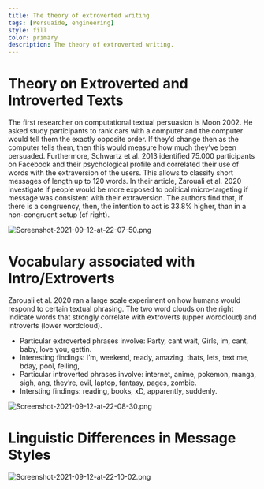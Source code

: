 ```yaml
---
title: The theory of extroverted writing.
tags: [Persuaide, engineering]
style: fill
color: primary
description: The theory of extroverted writing.
---
```


# Theory on Extroverted and Introverted Texts

The first researcher on computational textual persuasion is Moon 2002. He asked study participants to rank cars with a computer and the computer would tell them the exactly opposite order. If they’d change then as the computer tells them, then this would measure how much they’ve been persuaded.
Furthermore, Schwartz et al. 2013 identified 75.000 participants on Facebook and their psychological profile and correlated their use of words with the extraversion of the users. This allows to classify short messages of length up to 120 words.
In their article, Zarouali et al. 2020 investigate if people would be more exposed to political micro-targeting if message was consistent with their extraversion. The authors find that, if there is a congruency, then, the intention to act  is 33.8% higher, than in  a non-congruent setup (cf right).

![Screenshot-2021-09-12-at-22-07-50.png](https://postimg.cc/K1BSThF6)

# Vocabulary associated with Intro/Extroverts

Zarouali et al. 2020 ran a large scale experiment on how humans would respond to certain textual phrasing. 
The two word clouds on the right indicate words that strongly correlate with extroverts (upper wordcloud) and introverts (lower wordcloud). 

- Particular extroverted phrases involve: Party, cant wait, Girls, im, cant, baby, love you, gettin.
- Interesting findings: I’m, weekend, ready, amazing, thats, lets, text me, bday, pool, felling, 
- Particular introverted phrases involve: internet, anime, pokemon, manga, sigh, ang, they’re, evil, laptop, fantasy, pages, zombie.
- Intersting findings: reading, books, xD, apparently, suddenly.

![Screenshot-2021-09-12-at-22-08-30.png](https://postimg.cc/z32rZk0c)

# Linguistic Differences in Message Styles

![Screenshot-2021-09-12-at-22-10-02.png](https://postimg.cc/nMP6whL8)
